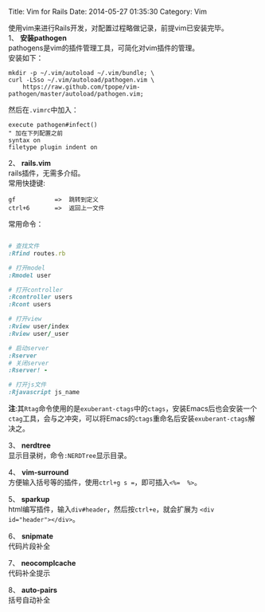Title: Vim for Rails
Date: 2014-05-27 01:35:30 
Category: Vim

使用vim来进行Rails开发，对配置过程略做记录，前提vim已安装完毕。   
1、 **安装pathogen**   
pathogens是vim的插件管理工具，可简化对vim插件的管理。   
安装如下：

``` text
mkdir -p ~/.vim/autoload ~/.vim/bundle; \
curl -LSso ~/.vim/autoload/pathogen.vim \
    https://raw.github.com/tpope/vim-pathogen/master/autoload/pathogen.vim;
```
然后在`.vimrc`中加入：

``` text
execute pathogen#infect()
" 加在下列配置之前
syntax on
filetype plugin indent on
```

2、 **rails.vim**   
rails插件，无需多介绍。   
常用快捷键:

``` text
gf           =>  跳转到定义
ctrl+6       =>  返回上一文件

```

常用命令：

``` ruby

# 查找文件
:Rfind routes.rb

# 打开model
:Rmodel user

# 打开controller
:Rcontroller users
:Rcont users

# 打开view
:Rview user/index
:Rview user/_user

# 启动server
:Rserver
# 关闭server
:Rserver! -

# 打开js文件
:Rjavascript js_name
```

**注**:其`Rtag`命令使用的是`exuberant-ctags`中的`ctags`，安装Emacs后也会安装一个`ctag`工具，会与之冲突，可以将Emacs的`ctags`重命名后安装`exuberant-ctags`解决之。

3、 **nerdtree**   
显示目录树，命令`:NERDTree`显示目录。   

4、 **vim-surround**   
方便输入括号等的插件，使用`ctrl+g s =`，即可插入`<%=  %>`。   

5、 **sparkup**   
html编写插件，输入`div#header`，然后按`ctrl+e`，就会扩展为
`<div id="header"></div>`。

6、 **snipmate**   
代码片段补全

7、 **neocomplcache**   
代码补全提示

8、 **auto-pairs**   
括号自动补全